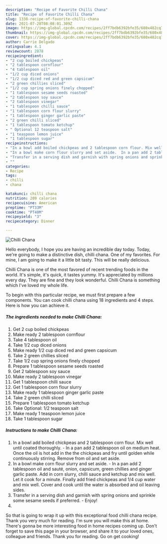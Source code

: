 ```yaml
---
description: "Recipe of Favorite Chilli Chana"
title: "Recipe of Favorite Chilli Chana"
slug: 1338-recipe-of-favorite-chilli-chana
date: 2021-07-28T08:08:01.309Z
image: https://img-global.cpcdn.com/recipes/2ff7bdb6392bfe35/680x482cq70/chilli-chana-recipe-main-photo.jpg
thumbnail: https://img-global.cpcdn.com/recipes/2ff7bdb6392bfe35/680x482cq70/chilli-chana-recipe-main-photo.jpg
cover: https://img-global.cpcdn.com/recipes/2ff7bdb6392bfe35/680x482cq70/chilli-chana-recipe-main-photo.jpg
author: Carrie Delgado
ratingvalue: 4.1
reviewcount: 2878
recipeingredient:
- "2 cup boiled chickpeas"
- "2 tablespoon cornflour"
- "4 tablespoon oil"
- "1/2 cup diced onions"
- "1/2 cup diced red and green capsicum"
- "2 green chillies sliced"
- "1/2 cup spring onions finely chopped"
- "1 tablespoon sesame seeds roasted"
- "2 tablespoon soy sauce"
- "2 tablespoon vinegar"
- "1 tablespoon chilli sauce"
- "1 tablespoon corn flour slurry"
- "1 tablespoon ginger garlic paste"
- "2 green chilli sliced"
- "1 tablespoon tomato ketchup"
- " Optional 12 teaspoon salt"
- "1 teaspoon lemon juice"
- "1 tablespoon sugar"
recipeinstructions:
- "In a bowl add boiled chickpeas and 2 tablespoon corn flour. Mix well until coated thoroughly.  In a pan add 2 tablespoon oil on medium heat. Once the oil is hot add in the the chickpeas and fry until golden while continuously stirring. Remove from oil and set aside."
- "In a bowl make corn flour slurry and set aside.  In a pan add 2 tablespoon oil and sauté, onion, capsicum, green chillies and ginger garlic paste. Add in corn slurry, chilli sauce and ketchup and mix well. Let it cook for a minute. Finally add fried chickpeas and 1/4 cup water and mix well. Cover and cook until the water is absorbed and oil leaving sides."
- "Transfer in a serving dish and garnish with spring onions and sprinkle some sesame seeds if preferred.  Enjoy!"
- ""
categories:
- Recipe
tags:
- chilli
- chana

katakunci: chilli chana 
nutrition: 209 calories
recipecuisine: American
preptime: "PT33M"
cooktime: "PT40M"
recipeyield: "3"
recipecategory: Dinner

---
```



![Chilli Chana](https://img-global.cpcdn.com/recipes/2ff7bdb6392bfe35/680x482cq70/chilli-chana-recipe-main-photo.jpg)

Hello everybody, I hope you are having an incredible day today. Today, we're going to make a distinctive dish, chilli chana. One of my favorites. For mine, I am going to make it a little bit tasty. This will be really delicious.

Chilli Chana is one of the most favored of recent trending foods in the world. It's simple, it's quick, it tastes yummy. It's appreciated by millions every day. They are fine and they look wonderful. Chilli Chana is something which I've loved my whole life.




To begin with this particular recipe, we must first prepare a few components. You can cook chilli chana using 18 ingredients and 4 steps. Here is how you can achieve it.

<!--inarticleads1-->

##### The ingredients needed to make Chilli Chana:

1. Get 2 cup boiled chickpeas
1. Make ready 2 tablespoon cornflour
1. Take 4 tablespoon oil
1. Take 1/2 cup diced onions
1. Make ready 1/2 cup diced red and green capsicum
1. Take 2 green chillies sliced
1. Take 1/2 cup spring onions finely chopped
1. Prepare 1 tablespoon sesame seeds roasted
1. Get 2 tablespoon soy sauce
1. Make ready 2 tablespoon vinegar
1. Get 1 tablespoon chilli sauce
1. Get 1 tablespoon corn flour slurry
1. Make ready 1 tablespoon ginger garlic paste
1. Take 2 green chilli sliced
1. Prepare 1 tablespoon tomato ketchup
1. Take  Optional: 1/2 teaspoon salt
1. Make ready 1 teaspoon lemon juice
1. Take 1 tablespoon sugar




<!--inarticleads2-->

##### Instructions to make Chilli Chana:

1. In a bowl add boiled chickpeas and 2 tablespoon corn flour. Mix well until coated thoroughly.  - In a pan add 2 tablespoon oil on medium heat. Once the oil is hot add in the the chickpeas and fry until golden while continuously stirring. Remove from oil and set aside.
1. In a bowl make corn flour slurry and set aside.  - In a pan add 2 tablespoon oil and sauté, onion, capsicum, green chillies and ginger garlic paste. Add in corn slurry, chilli sauce and ketchup and mix well. Let it cook for a minute. Finally add fried chickpeas and 1/4 cup water and mix well. Cover and cook until the water is absorbed and oil leaving sides.
1. Transfer in a serving dish and garnish with spring onions and sprinkle some sesame seeds if preferred.  - Enjoy!
1. 




So that is going to wrap it up with this exceptional food chilli chana recipe. Thank you very much for reading. I'm sure you will make this at home. There's gonna be more interesting food in home recipes coming up. Don't forget to save this page in your browser, and share it to your loved ones, colleague and friends. Thank you for reading. Go on get cooking!
